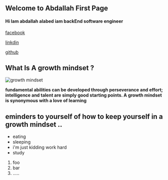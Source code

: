 ## Welcome to Abdallah First Page

#### Hi Iam abdallah alabed iam  backEnd software engineer

[facebook](https://web.facebook.com/abdalllah01/) 

[linkdin](https://www.linkedin.com/in/abdallah-alabd-75549919a/) 

[github](https://github.com/abdallahAlabed) 




## What Is A growth mindset ?

![growth mindset](https://edsurge.imgix.net/uploads/post/image/12467/mind_as_muscle-1565189295.jpg?auto=compress%2Cformat&w=1024&h=512&fit=crop)

**fundamental abilities can be developed through perseverance and effort; intelligence and talent are simply good starting points. A growth mindset is synonymous with a love of  learning**

## eminders to yourself of how to keep yourself in a growth mindset .. 

* eating 
* sleeping
* i'm just kidding work hard 
* study

1. foo
2. bar 
3. .....





